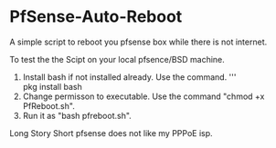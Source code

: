 # PfSense-Auto-Reboot
A simple script to reboot you pfsense box while there is not internet.

To test the the Scipt on your local pfsence/BSD machine.
1. Install bash if not installed already. Use the command. 
'''     
pkg install bash
2. Change permisson to executable. Use the command "chmod +x PfReboot.sh".
3. Run it as "bash pfreboot.sh".



Long Story Short pfsense does not like my PPPoE isp.
